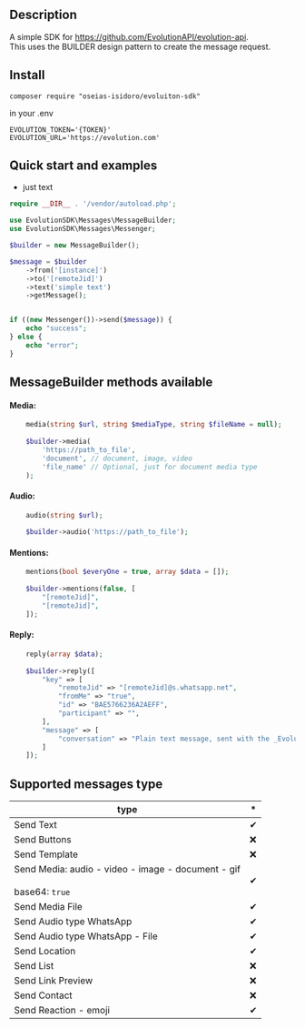 ## Description
A simple SDK for https://github.com/EvolutionAPI/evolution-api. \
This uses the BUILDER design pattern to create the message request.

## Install
``
composer require "oseias-isidoro/evoluiton-sdk"
``
 
in your .env

```text
EVOLUTION_TOKEN='{TOKEN}'
EVOLUTION_URL='https://evolution.com'
```

## Quick start and examples

* just text
```php
require __DIR__ . '/vendor/autoload.php';

use EvolutionSDK\Messages\MessageBuilder;
use EvolutionSDK\Messages\Messenger;

$builder = new MessageBuilder();

$message = $builder
    ->from('[instance]')
    ->to('[remoteJid]')
    ->text('simple text')
    ->getMessage();


if ((new Messenger())->send($message)) {
    echo "success";
} else {
    echo "error";
}

```

## MessageBuilder methods available
#### Media:
```php
    media(string $url, string $mediaType, string $fileName = null);
    
    $builder->media(
        'https://path_to_file',
        'document', // document, image, video
        'file_name' // Optional, just for document media type 
    );
```    
#### Audio:
```php
    audio(string $url);
    
    $builder->audio('https://path_to_file');
```
#### Mentions:
```php
    mentions(bool $everyOne = true, array $data = []);
    
    $builder->mentions(false, [
        "[remoteJid]",
        "[remoteJid]",
    ]);
```
#### Reply:
```php
    reply(array $data);
    
    $builder->reply([
        "key" => [
            "remoteJid" => "[remoteJid]@s.whatsapp.net",
            "fromMe" => "true",
            "id" => "BAE5766236A2AEFF",
            "participant" => "",
        ],
        "message" => [
            "conversation" => "Plain text message, sent with the _Evolution-API_ 🚀."
        ]
    ]);
```

## Supported messages type 

| type                                                                           | * |
|--------------------------------------------------------------------------------|--|
| Send Text                                                                      | ✔ |
| Send Buttons                                                                   | ❌ |
| Send Template                                                                  | ❌ |
| Send Media: audio - video - image - document - gif <br></br>base64: ```true``` | ✔ |
| Send Media File                                                                | ✔ |
| Send Audio type WhatsApp                                                       | ✔ |
| Send Audio type WhatsApp - File                                                | ✔ |
| Send Location                                                                  | ✔ |
| Send List                                                                      | ❌ |
| Send Link Preview                                                              | ❌ |
| Send Contact                                                                   | ❌ |
| Send Reaction - emoji                                                          | ✔ |